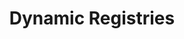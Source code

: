 ---
title: Dynamic Registries
description: How to create dynamic registries in jsrepo.
lastUpdated: 4-10-2025
---